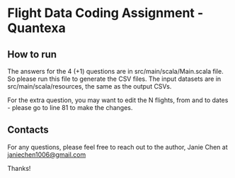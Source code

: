 # Flight Data Coding Assignment - Quantexa

## How to run

The answers for the 4 (+1) questions are in src/main/scala/Main.scala file. So please run this file to generate the CSV files. 
The input datasets are in src/main/scala/resources, the same as the output CSVs.

For the extra question, you may want to edit the N flights, from and to dates - please go to line 81 to make the changes. 

## Contacts
For any questions, please feel free to reach out to the author, Janie Chen at janiechen1006@gmail.com

Thanks!
